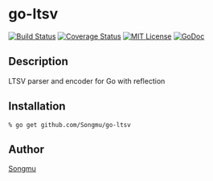 go-ltsv
=======

[![Build Status](https://travis-ci.org/Songmu/go-ltsv.png?branch=master)][travis]
[![Coverage Status](https://coveralls.io/repos/Songmu/go-ltsv/badge.png?branch=master)][coveralls]
[![MIT License](http://img.shields.io/badge/license-MIT-blue.svg?style=flat-square)][license]
[![GoDoc](https://godoc.org/github.com/Songmu/go-ltsv?status.svg)][godoc]

[travis]: https://travis-ci.org/Songmu/go-ltsv
[coveralls]: https://coveralls.io/r/Songmu/go-ltsv?branch=master
[license]: https://github.com/Songmu/go-ltsv/blob/master/LICENSE
[godoc]: https://godoc.org/github.com/Songmu/go-ltsv

## Description

LTSV parser and encoder for Go with reflection

## Installation

    % go get github.com/Songmu/go-ltsv

## Author

[Songmu](https://github.com/Songmu)
